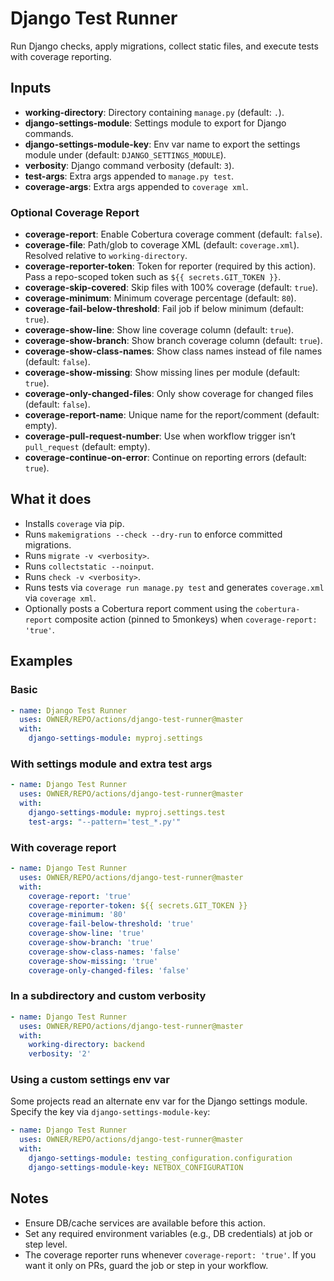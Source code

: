 # Django Test Runner

Run Django checks, apply migrations, collect static files, and execute tests with coverage reporting.

## Inputs

- **working-directory**: Directory containing `manage.py` (default: `.`).
- **django-settings-module**: Settings module to export for Django commands.
- **django-settings-module-key**: Env var name to export the settings module under (default: `DJANGO_SETTINGS_MODULE`).
- **verbosity**: Django command verbosity (default: `3`).
- **test-args**: Extra args appended to `manage.py test`.
- **coverage-args**: Extra args appended to `coverage xml`.

### Optional Coverage Report

- **coverage-report**: Enable Cobertura coverage comment (default: `false`).
- **coverage-file**: Path/glob to coverage XML (default: `coverage.xml`). Resolved relative to `working-directory`.
- **coverage-reporter-token**: Token for reporter (required by this action). Pass a repo-scoped token such as `${{ secrets.GIT_TOKEN }}`.
- **coverage-skip-covered**: Skip files with 100% coverage (default: `true`).
- **coverage-minimum**: Minimum coverage percentage (default: `80`).
- **coverage-fail-below-threshold**: Fail job if below minimum (default: `true`).
- **coverage-show-line**: Show line coverage column (default: `true`).
- **coverage-show-branch**: Show branch coverage column (default: `true`).
- **coverage-show-class-names**: Show class names instead of file names (default: `false`).
- **coverage-show-missing**: Show missing lines per module (default: `true`).
- **coverage-only-changed-files**: Only show coverage for changed files (default: `false`).
- **coverage-report-name**: Unique name for the report/comment (default: empty).
- **coverage-pull-request-number**: Use when workflow trigger isn’t `pull_request` (default: empty).
- **coverage-continue-on-error**: Continue on reporting errors (default: `true`).

## What it does

- Installs `coverage` via pip.
- Runs `makemigrations --check --dry-run` to enforce committed migrations.
- Runs `migrate -v <verbosity>`.
- Runs `collectstatic --noinput`.
- Runs `check -v <verbosity>`.
- Runs tests via `coverage run manage.py test` and generates `coverage.xml` via `coverage xml`.
- Optionally posts a Cobertura report comment using the `cobertura-report` composite action (pinned to 5monkeys) when `coverage-report: 'true'`.

## Examples

### Basic

```yaml
- name: Django Test Runner
  uses: OWNER/REPO/actions/django-test-runner@master
  with:
    django-settings-module: myproj.settings
```

### With settings module and extra test args

```yaml
- name: Django Test Runner
  uses: OWNER/REPO/actions/django-test-runner@master
  with:
    django-settings-module: myproj.settings.test
    test-args: "--pattern='test_*.py'"
```

### With coverage report

```yaml
- name: Django Test Runner
  uses: OWNER/REPO/actions/django-test-runner@master
  with:
    coverage-report: 'true'
    coverage-reporter-token: ${{ secrets.GIT_TOKEN }}
    coverage-minimum: '80'
    coverage-fail-below-threshold: 'true'
    coverage-show-line: 'true'
    coverage-show-branch: 'true'
    coverage-show-class-names: 'false'
    coverage-show-missing: 'true'
    coverage-only-changed-files: 'false'
```

### In a subdirectory and custom verbosity

```yaml
- name: Django Test Runner
  uses: OWNER/REPO/actions/django-test-runner@master
  with:
    working-directory: backend
    verbosity: '2'
```

### Using a custom settings env var

Some projects read an alternate env var for the Django settings module. Specify the key via `django-settings-module-key`:

```yaml
- name: Django Test Runner
  uses: OWNER/REPO/actions/django-test-runner@master
  with:
    django-settings-module: testing_configuration.configuration
    django-settings-module-key: NETBOX_CONFIGURATION
```

## Notes

- Ensure DB/cache services are available before this action.
- Set any required environment variables (e.g., DB credentials) at job or step level.
- The coverage reporter runs whenever `coverage-report: 'true'`. If you want it only on PRs, guard the job or step in your workflow.
